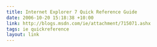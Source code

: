 ```yaml
---
title: Internet Explorer 7 Quick Reference Guide
date: 2006-10-20 15:18:38 +10:00
link: http://blogs.msdn.com/ie/attachment/715071.ashx
tags: ie quickreference
layout: link
---
```

